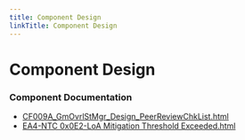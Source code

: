 ```yaml
---
title: Component Design
linkTitle: Component Design
---
```


# Component Design
### Component Documentation

- [CF009A_GmOvrlStMgr_Design_PeerReviewChkList.html](Doc/CF009A_GmOvrlStMgr_Design_PeerReviewChkList.html)
- [EA4-NTC 0x0E2-LoA Mitigation Threshold Exceeded.html](Doc/EA4-NTC%200x0E2-LoA%20Mitigation%20Threshold%20Exceeded.html)

